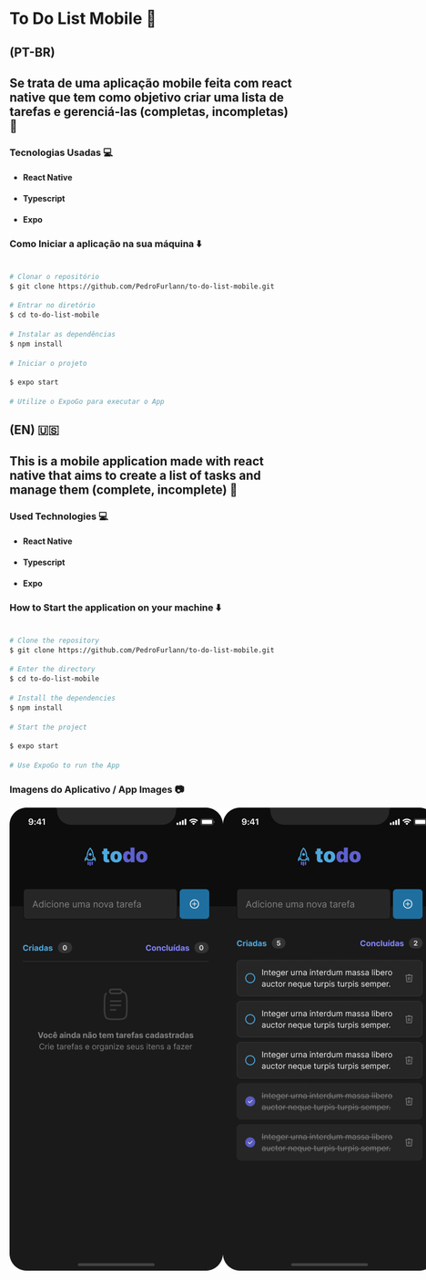 # To Do List Mobile :iphone:

## (PT-BR)

## Se trata de uma aplicação mobile feita com react native que tem como objetivo criar uma lista de tarefas e gerenciá-las (completas, incompletas) :bookmark_tabs:

### Tecnologias Usadas :computer:

- ####  React Native
- ####  Typescript
- ####  Expo

### Como Iniciar a aplicação na sua máquina :arrow_down:

```bash

# Clonar o repositório
$ git clone https://github.com/PedroFurlann/to-do-list-mobile.git

# Entrar no diretório
$ cd to-do-list-mobile

# Instalar as dependências
$ npm install

# Iniciar o projeto

$ expo start

# Utilize o ExpoGo para executar o App

```

## (EN) :us:

## This is a mobile application made with react native that aims to create a list of tasks and manage them (complete, incomplete) :bookmark_tabs:

### Used Technologies :computer:

- #### React Native
- #### Typescript
- #### Expo

### How to Start the application on your machine :arrow_down:

```bash

# Clone the repository
$ git clone https://github.com/PedroFurlann/to-do-list-mobile.git

# Enter the directory
$ cd to-do-list-mobile

# Install the dependencies
$ npm install

# Start the project

$ expo start

# Use ExpoGo to run the App

```

### Imagens do Aplicativo / App Images :camera:

<div style="display: flex">
  <img src="https://raw.githubusercontent.com/PedroFurlann/to-do-list-mobile/main/src/assets/todoEmpty.png" />
  <img src="https://raw.githubusercontent.com/PedroFurlann/to-do-list-mobile/main/src/assets/todoList.png" />
</div>
